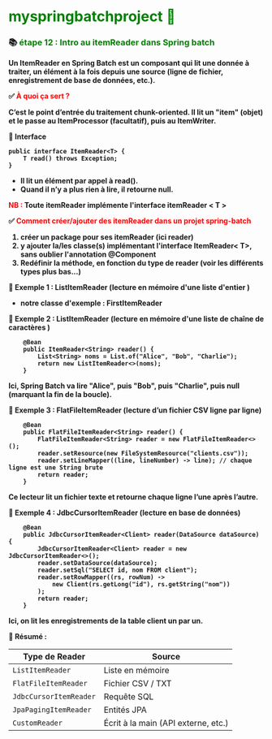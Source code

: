 # <font color=green> myspringbatchproject 🎯 </font>

<b>

### 📚 <font color=green> étape 12 : Intro au itemReader dans Spring batch </font>

Un ItemReader en Spring Batch est un composant qui lit une donnée à traiter, 
un élément à la fois depuis une source (ligne de fichier, enregistrement de base de données, etc.).

✅ <font color=red>  À quoi ça sert ? </font>

C’est le point d’entrée du traitement chunk-oriented.
Il lit un "item" (objet) et le passe au ItemProcessor (facultatif), puis au ItemWriter.

🧱 Interface

    public interface ItemReader<T> {
        T read() throws Exception;
    }

* Il lit un élément par appel à read(). 
* Quand il n’y a plus rien à lire, il retourne null.

<font color=red> NB : </font> Toute itemReader implémente l'interface itemReader < T >

✅ <font color=red> Comment créer/ajouter des itemReader dans un projet spring-batch </font>

1. créer un package pour ses itemReader (ici reader)
2. y ajouter la/les classe(s) implémentant l'interface ItemReader< T>, sans oublier l'annotation @Component
3. Redéfinir la méthode, en fonction du type de reader (voir les différents types plus bas...)



📌 Exemple 1 : ListItemReader (lecture en mémoire d'une liste d'entier ) 

- notre classe d'exemple : FirstItemReader


📌 Exemple 2 : ListItemReader (lecture en mémoire d'une liste de chaîne de caractères ) 


        @Bean
        public ItemReader<String> reader() {
            List<String> noms = List.of("Alice", "Bob", "Charlie");
            return new ListItemReader<>(noms);
        }

Ici, Spring Batch va lire "Alice", puis "Bob", puis "Charlie", puis null (marquant la fin de la boucle).


📌 Exemple 3 : FlatFileItemReader (lecture d’un fichier CSV ligne par ligne)

        @Bean
        public FlatFileItemReader<String> reader() {
            FlatFileItemReader<String> reader = new FlatFileItemReader<>();
            reader.setResource(new FileSystemResource("clients.csv"));
            reader.setLineMapper((line, lineNumber) -> line); // chaque ligne est une String brute
            return reader;
        }
Ce lecteur lit un fichier texte et retourne chaque ligne l’une après l’autre.

📌 Exemple 4 : JdbcCursorItemReader (lecture en base de données)

        @Bean
        public JdbcCursorItemReader<Client> reader(DataSource dataSource) {
            JdbcCursorItemReader<Client> reader = new JdbcCursorItemReader<>();
            reader.setDataSource(dataSource);
            reader.setSql("SELECT id, nom FROM client");
            reader.setRowMapper((rs, rowNum) ->
                new Client(rs.getLong("id"), rs.getString("nom"))
            );
            return reader;
        }

Ici, on lit les enregistrements de la table client un par un.

🧠 Résumé :

| Type de Reader         | Source                              |
|------------------------|-------------------------------------|
| `ListItemReader`       | Liste en mémoire                    |
| `FlatFileItemReader`   | Fichier CSV / TXT                   |
| `JdbcCursorItemReader` | Requête SQL                         |
| `JpaPagingItemReader`  | Entités JPA                         |
| `CustomReader`         | Écrit à la main (API externe, etc.) |


